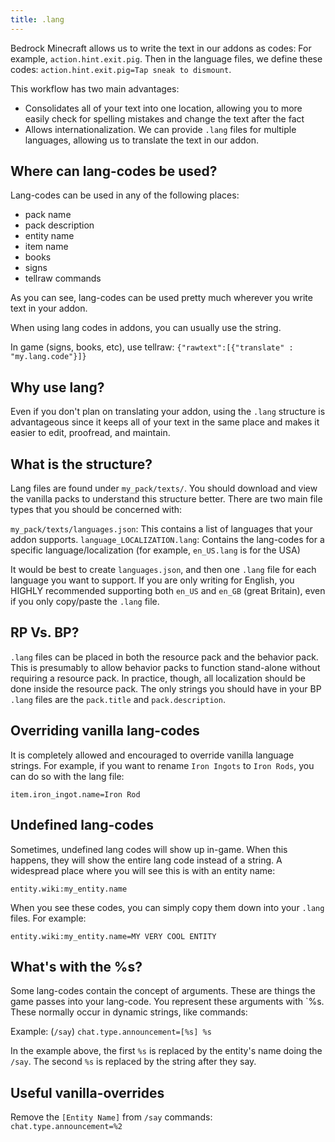 ```yaml
---
title: .lang
---
```


Bedrock Minecraft allows us to write the text in our addons as codes: For example, `action.hint.exit.pig`. Then in the language files, we define these codes: `action.hint.exit.pig=Tap sneak to dismount`.

This workflow has two main advantages:

-   Consolidates all of your text into one location, allowing you to more easily check for spelling mistakes and change the text after the fact
-   Allows internationalization. We can provide `.lang` files for multiple languages, allowing us to translate the text in our addon.

## Where can lang-codes be used?

Lang-codes can be used in any of the following places:

-   pack name
-   pack description
-   entity name
-   item name
-   books
-   signs
-   tellraw commands

As you can see, lang-codes can be used pretty much wherever you write text in your addon.

When using lang codes in addons, you can usually use the string.

In game (signs, books, etc), use tellraw: `{"rawtext":[{"translate" : "my.lang.code"}]}`

## Why use lang?

Even if you don't plan on translating your addon, using the `.lang` structure is advantageous since it keeps all of your text in the same place and makes it easier to edit, proofread, and maintain.

## What is the structure?

Lang files are found under `my_pack/texts/`. You should download and view the vanilla packs to understand this structure better. There are two main file types that you should be concerned with:

`my_pack/texts/languages.json`: This contains a list of languages that your addon supports.
`language_LOCALIZATION.lang`: Contains the lang-codes for a specific language/localization (for example, `en_US.lang` is for the USA)

It would be best to create `languages.json`, and then one `.lang` file for each language you want to support. If you are only writing for English, you HIGHLY recommended supporting both `en_US` and `en_GB` (great Britain), even if you only copy/paste the `.lang` file.

## RP Vs. BP?

`.lang` files can be placed in both the resource pack and the behavior pack. This is presumably to allow behavior packs to function stand-alone without requiring a resource pack. In practice, though, all localization should be done inside the resource pack. The only strings you should have in your BP `.lang` files are the `pack.title` and `pack.description`.

## Overriding vanilla lang-codes

It is completely allowed and encouraged to override vanilla language strings. For example, if you want to rename `Iron Ingots` to `Iron Rods`, you can do so with the lang file:

`item.iron_ingot.name=Iron Rod`

## Undefined lang-codes

Sometimes, undefined lang codes will show up in-game. When this happens, they will show the entire lang code instead of a string. A widespread place where you will see this is with an entity name:

`entity.wiki:my_entity.name`

When you see these codes, you can simply copy them down into your `.lang` files. For example:

`entity.wiki:my_entity.name=MY VERY COOL ENTITY`

## What's with the %s?

Some lang-codes contain the concept of arguments. These are things the game passes into your lang-code. You represent these arguments with `%s. These normally occur in dynamic strings, like commands:

Example: (`/say`)
`chat.type.announcement=[%s] %s`

In the example above, the first `%s` is replaced by the entity's name doing the `/say`. The second `%s` is replaced by the string after they say.

## Useful vanilla-overrides

Remove the `[Entity Name]` from `/say` commands: `chat.type.announcement=%2`
